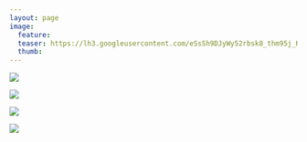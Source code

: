 ```yaml
---
layout: page
image:
  feature:
  teaser: https://lh3.googleusercontent.com/eSsSh9DJyWy52rbsk8_thm95j_KtArrnGNVWlYRH6QI=w245
  thumb:
---
```


![](https://lh3.googleusercontent.com/yb2nh8LmhY3NKQh3I60VhQbzEIdh-MqeXkTeEnMtmjQ=w800)

![](https://lh3.googleusercontent.com/kk29SyBE4eTWLKbwW4g9WNHSOl4q358T5pyjDvBhoE0=w800)

![](https://lh3.googleusercontent.com/BDsYpEKdqvDKl-MJ39W8TN1pQ_3jthg6NYy6BlDHSeY=w800)

![](https://lh3.googleusercontent.com/dGawor5DPhxxupRSONnHPrB4NSr-YC8OMCueNu6sclE=w800)

